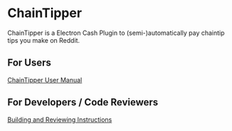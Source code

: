 # ChainTipper

ChainTipper is a Electron Cash Plugin to (semi-)automatically pay chaintip tips you make on Reddit.

## For Users

[ChainTipper User Manual](doc/manual/manual.md)

## For Developers / Code Reviewers

[Building and Reviewing Instructions](doc/build_review.md)


